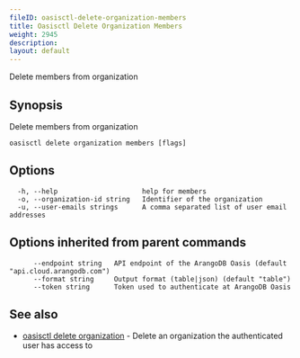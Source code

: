 ```yaml
---
fileID: oasisctl-delete-organization-members
title: Oasisctl Delete Organization Members
weight: 2945
description: 
layout: default
---
```

Delete members from organization

## Synopsis

Delete members from organization

```
oasisctl delete organization members [flags]
```

## Options

```
  -h, --help                     help for members
  -o, --organization-id string   Identifier of the organization
  -u, --user-emails strings      A comma separated list of user email addresses
```

## Options inherited from parent commands

```
      --endpoint string   API endpoint of the ArangoDB Oasis (default "api.cloud.arangodb.com")
      --format string     Output format (table|json) (default "table")
      --token string      Token used to authenticate at ArangoDB Oasis
```

## See also

* [oasisctl delete organization](oasisctl-delete-organization)	 - Delete an organization the authenticated user has access to

